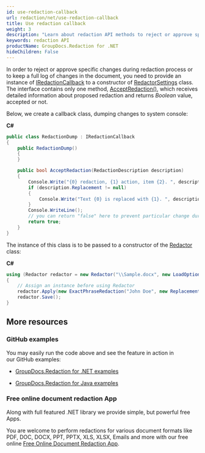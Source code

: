 ```yaml
---
id: use-redaction-callback
url: redaction/net/use-redaction-callback
title: Use redaction callback
weight: 3
description: "Learn about redaction API methods to reject or approve specific changes during redaction process"
keywords: redaction API
productName: GroupDocs.Redaction for .NET
hideChildren: False
---
```

In order to reject or approve specific changes during redaction process or to keep a full log of changes in the document, you need to provide an instance of [IRedactionCallback](https://reference.groupdocs.com/net/redaction/groupdocs.redaction.redactions/iredactioncallback) to a constructor of [RedactorSettings](https://reference.groupdocs.com/net/redaction/groupdocs.redaction.options/redactorsettings) class. The interface contains only one method, [AcceptRedaction()](https://reference.groupdocs.com/net/redaction/groupdocs.redaction.redactions/iredactioncallback/methods/acceptredaction), which receives detailed information about proposed redaction and returns *Boolean* value, accepted or not.

Below, we create a callback class, dumping changes to system console:

**C#**

```csharp
public class RedactionDump : IRedactionCallback
{
    public RedactionDump()
    {
    }

    public bool AcceptRedaction(RedactionDescription description)
    {
        Console.Write("{0} redaction, {1} action, item {2}. ", description.RedactionType, description.ActionType, description.OriginalText);
        if (description.Replacement != null)
        {
            Console.Write("Text {0} is replaced with {1}. ", description.Replacement.OriginalText, description.Replacement.Replacement);
        }
        Console.WriteLine();
        // you can return "false" here to prevent particular change during redaction process
        return true;
    }
}

```

The instance of this class is to be passed to a constructor of the [Redactor](https://reference.groupdocs.com/net/redaction/groupdocs.redaction/redactor) class:

**C#**

```csharp
using (Redactor redactor = new Redactor("\\Sample.docx", new LoadOptions(), new RedactorSettings(new RedactionDump())))
{
    // Assign an instance before using Redactor
    redactor.Apply(new ExactPhraseRedaction("John Doe", new ReplacementOptions("[personal]")));
    redactor.Save();
}

```

## More resources

### GitHub examples

You may easily run the code above and see the feature in action in our GitHub examples:

*   [GroupDocs.Redaction for .NET examples](https://github.com/groupdocs-redaction/GroupDocs.Redaction-for-.NET)
    
*   [GroupDocs.Redaction for Java examples](https://github.com/groupdocs-redaction/GroupDocs.Redaction-for-Java)
    

### Free online document redaction App

Along with full featured .NET library we provide simple, but powerful free Apps.

You are welcome to perform redactions for various document formats like PDF, DOC, DOCX, PPT, PPTX, XLS, XLSX, Emails and more with our free online [Free Online Document Redaction App](https://products.groupdocs.app/redaction).
